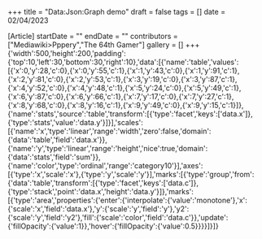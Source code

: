 +++
title = "Data:Json:Graph demo"
draft = false
tags = []
date = 02/04/2023

[Article]
startDate = ""
endDate = ""
contributors = ["Mediawiki>Pppery","The 64th Gamer"]
gallery = []
+++
{'width':500,'height':200,'padding':{'top':10,'left':30,'bottom':30,'right':10},'data':[{'name':'table','values':[{'x':0,'y':28,'c':0},{'x':0,'y':55,'c':1},{'x':1,'y':43,'c':0},{'x':1,'y':91,'c':1},{'x':2,'y':81,'c':0},{'x':2,'y':53,'c':1},{'x':3,'y':19,'c':0},{'x':3,'y':87,'c':1},{'x':4,'y':52,'c':0},{'x':4,'y':48,'c':1},{'x':5,'y':24,'c':0},{'x':5,'y':49,'c':1},{'x':6,'y':87,'c':0},{'x':6,'y':66,'c':1},{'x':7,'y':17,'c':0},{'x':7,'y':27,'c':1},{'x':8,'y':68,'c':0},{'x':8,'y':16,'c':1},{'x':9,'y':49,'c':0},{'x':9,'y':15,'c':1}]},{'name':'stats','source':'table','transform':[{'type':'facet','keys':['data.x']},{'type':'stats','value':'data.y'}]}],'scales':[{'name':'x','type':'linear','range':'width','zero':false,'domain':{'data':'table','field':'data.x'}},{'name':'y','type':'linear','range':'height','nice':true,'domain':{'data':'stats','field':'sum'}},{'name':'color','type':'ordinal','range':'category10'}],'axes':[{'type':'x','scale':'x'},{'type':'y','scale':'y'}],'marks':[{'type':'group','from':{'data':'table','transform':[{'type':'facet','keys':['data.c']},{'type':'stack','point':'data.x','height':'data.y'}]},'marks':[{'type':'area','properties':{'enter':{'interpolate':{'value':'monotone'},'x':{'scale':'x','field':'data.x'},'y':{'scale':'y','field':'y'},'y2':{'scale':'y','field':'y2'},'fill':{'scale':'color','field':'data.c'}},'update':{'fillOpacity':{'value':1}},'hover':{'fillOpacity':{'value':0.5}}}}]}]}